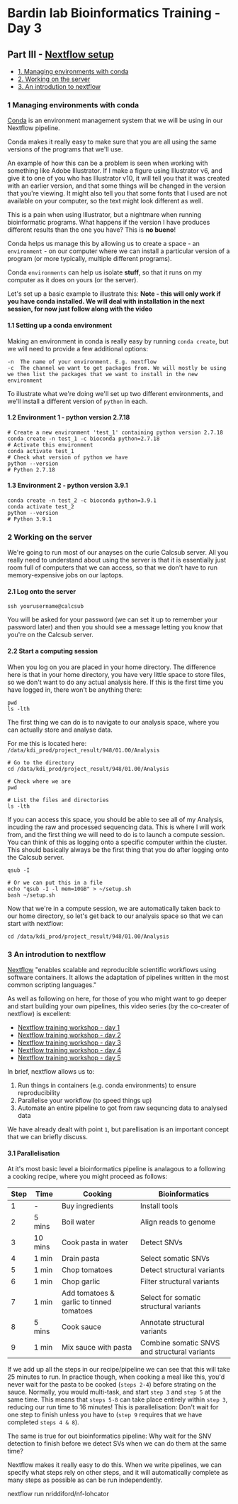 # Bardin lab Bioinformatics Training - Day 3

## Part III - [Nextflow setup]()

* [1. Managing environments with conda](#1-managing-environments-with-conda)
* [2. Working on the server](#2-working-on-the-server)
* [3. An introdution to nextflow](#3-an-introdution-to-nextflow)

### 1 Managing environments with conda
[Conda](https://docs.conda.io/en/latest/) is an environment management system that we will be using in our Nextflow pipeline.

Conda makes it really easy to make sure that you are all using the same versions of the programs that we'll use.

An example of how this can be a problem is seen when working with something like Adobe Illustrator. If I make a figure using Illustrator v6, and give it to one of you who has Illustrator v10, it will tell you that it was created with an earlier version, and that some things will be changed in the version that you're viewing. It might also tell you that some fonts that I used are not available on your computer, so the text might look different as well.

This is a pain when using Illustrator, but a nightmare when running bioinformatic programs. What happens if the version I have produces different results than the one you have? This is **no bueno**!

Conda helps us manage this by allowing us to create a space - an `environment` - on our computer where we can install a particular version of a program (or more typically, multiple different programs).

Conda `environments` can help us isolate **stuff**, so that it runs on my computer as it does on yours (or the server).

Let's set up a basic example to illustrate this:
**Note - this will only work if you have conda installed. We will deal with installation in the next session, for now just follow along with the video**

#### 1.1 Setting up a conda environment
Making an environment in conda is really easy by running `conda create`, but we will need to provide a few additional options:

```{bash}
-n  The name of your environment. E.g. nextflow
-c  The channel we want to get packages from. We will mostly be using
we then list the packages that we want to install in the new environment
```

To illustrate what we're doing we'll set up two different environments, and we'll install a different version of `python` in each.

#### 1.2 Environment 1 - python version 2.7.18
```{bash}
# Create a new environment 'test_1' containing python version 2.7.18
conda create -n test_1 -c bioconda python=2.7.18
# Activate this environment
conda activate test_1
# Check what version of python we have
python --version
# Python 2.7.18
```

#### 1.3 Environment 2 - python version 3.9.1
```{bash}
conda create -n test_2 -c bioconda python=3.9.1
conda activate test_2
python --version
# Python 3.9.1
```

### 2 Working on the server

We're going to run most of our anayses on the curie Calcsub server. All you really need to understand about using the server is that it is essentially just room full of computers that we can access, so that we don't have to run memory-expensive jobs on our laptops.

#### 2.1 Log onto the server
```{bash}
ssh yourusername@calcsub
```
You will be asked for your password (we can set it up to remember your password later) and then you should see a message letting you know that you're on the Calcsub server.

#### 2.2 Start a computing session
When you log on you are placed in your home directory. The difference here is that in your home directory, you have very little space to store files, so we don't want to do any actual analysis here. If this is the first time you have logged in, there won't be anything there:

```{bash}
pwd
ls -lth
```
The first thing we can do is to navigate to our analysis space, where you can actually store and analyse data.

For me this is located here: `/data/kdi_prod/project_result/948/01.00/Analysis`

```{bash}
# Go to the directory
cd /data/kdi_prod/project_result/948/01.00/Analysis

# Check where we are
pwd

# List the files and directories
ls -lth
```

If you can access this space, you should be able to see all of my Analysis, incuding the raw and processed sequencing data. This is where I will work from, and the first thing we will need to do is to launch a compute session. You can think of this as logging onto a specific computer within the cluster. This should basically always be the first thing that you do after logging onto the Calcsub server.

```{bash}
qsub -I

# Or we can put this in a file
echo "qsub -I -l mem=10GB" > ~/setup.sh
bash ~/setup.sh
```

Now that we're in a compute session, we are automatically taken back to our home directory, so let's get back to our analysis space so that we can start with nextflow:

```{bash}
cd /data/kdi_prod/project_result/948/01.00/Analysis
```

### 3 An introdution to nextflow
[Nextflow](https://www.nextflow.io) "enables scalable and reproducible scientific workflows using software containers. It allows the adaptation of pipelines written in the most common scripting languages."

As well as following on here, for those of you who might want to go deeper and start building your own pipelines, this video series (by the co-creater of nextflow) is excellent:

* [Nextflow training workshop - day 1](https://www.youtube.com/watch?v=8_i8Tn335X0)
* [Nextflow training workshop - day 2](https://www.youtube.com/watch?v=j5Xc8mUmDMc)
* [Nextflow training workshop - day 3](https://www.youtube.com/watch?v=xmNUtboTThA)
* [Nextflow training workshop - day 4](https://www.youtube.com/watch?v=XFrVtD-RPzY)
* [Nextflow training workshop - day 5](https://www.youtube.com/watch?v=IcMz6JE8n_M)


In brief, nextflow allows us to:

1. Run things in containers (e.g. conda environments) to ensure reproducibility
2. Parallelise your workflow (to speed things up)
3. Automate an entire pipeline to got from raw sequncing data to analysed data

We have already dealt with point `1`, but parellisation is an important concept that we can briefly discuss.

#### 3.1 Parallelisation

At it's most basic level a bioinformatics pipeline is analagous to a following a cooking recipe, where you might proceed as follows:

| Step | Time    | Cooking                                  | Bioinformatics                               |
|------|---------|------------------------------------------|----------------------------------------------|
| 1    | -       | Buy ingredients                          | Install tools                                |
| 2    | 5 mins  | Boil water                               | Align reads to genome                        |
| 3    | 10 mins | Cook pasta in water                      | Detect SNVs                                  |
| 4    | 1 min   | Drain pasta                              | Select somatic SNVs                          |
| 5    | 1 min   | Chop tomatoes                            | Detect structural variants                   |
| 6    | 1 min   | Chop garlic                              | Filter structural variants                   |
| 7    | 1 min   | Add tomatoes & garlic to tinned tomatoes | Select for somatic structural variants       |
| 8    | 5 mins  | Cook sauce                               | Annotate structural variants                 |
| 9    | 1 min   | Mix sauce with pasta                     | Combine somatic SNVS and structural variants |

If we add up all the steps in our recipe/pipeline we can see that this will take 25 minutes to run. In practice though, when cooking a meal like this, you'd never wait for the pasta to be cooked (`steps 2-4`) before strating on the sauce. Normally, you would multi-task, and start `step 3` and `step 5` at the same time. This means that `steps 5-8` can take place entirely within `step 3`, reducing our run time to 16 minutes! This is parallelisation: Don't wait for one step to finish unless you have to (`step 9` requires that we have completed `steps 4 & 8`).

The same is true for out bioinformatics pipeline: Why wait for the SNV detection to finish before we detect SVs when we can do them at the same time?

Nextflow makes it really easy to do this. When we write pipelines, we can specify what steps rely on other steps, and it will automatically complete as many steps as possible as can be run independently.



nextflow run nriddiford/nf-lohcator
